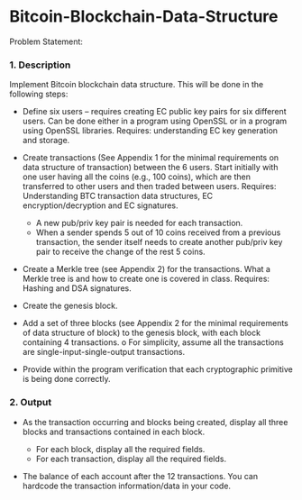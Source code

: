 # Bitcoin-Blockchain-Data-Structure

Problem Statement:


### 1. Description
Implement Bitcoin blockchain data structure. This will be done in the following steps:

* Define six users – requires creating EC public key pairs for six different users.
Can be done either in a program using OpenSSL or in a program using OpenSSL
libraries. Requires: understanding EC key generation and storage.

* Create transactions (See Appendix 1 for the minimal requirements on data
structure of transaction) between the 6 users. Start initially with one user having
all the coins (e.g., 100 coins), which are then transferred to other users and then
traded between users. Requires: Understanding BTC transaction data structures,
EC encryption/decryption and EC signatures.

  - A new pub/priv key pair is needed for each transaction.
  - When a sender spends 5 out of 10 coins received from a previous transaction,
the sender itself needs to create another pub/priv key pair to receive the
change of the rest 5 coins.

* Create a Merkle tree (see Appendix 2) for the transactions. What a Merkle tree is
and how to create one is covered in class. Requires: Hashing and DSA signatures.

* Create the genesis block.

* Add a set of three blocks (see Appendix 2 for the minimal requirements of data
structure of block) to the genesis block, with each block containing 4 transactions.
o For simplicity, assume all the transactions are single-input-single-output
transactions.

* Provide within the program verification that each cryptographic primitive is being
done correctly.

### 2. Output

* As the transaction occurring and blocks being created, display all three blocks and
transactions contained in each block.
  - For each block, display all the required fields.
  - For each transaction, display all the required fields.

* The balance of each account after the 12 transactions. You can hardcode the
transaction information/data in your code.

